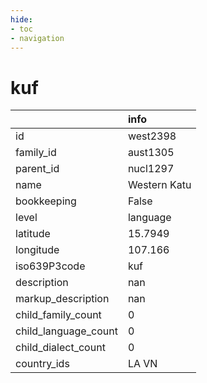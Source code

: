 ```yaml
---
hide:
- toc
- navigation
---
```

# kuf
|                      | info         |
|:---------------------|:-------------|
| id                   | west2398     |
| family_id            | aust1305     |
| parent_id            | nucl1297     |
| name                 | Western Katu |
| bookkeeping          | False        |
| level                | language     |
| latitude             | 15.7949      |
| longitude            | 107.166      |
| iso639P3code         | kuf          |
| description          | nan          |
| markup_description   | nan          |
| child_family_count   | 0            |
| child_language_count | 0            |
| child_dialect_count  | 0            |
| country_ids          | LA VN        |